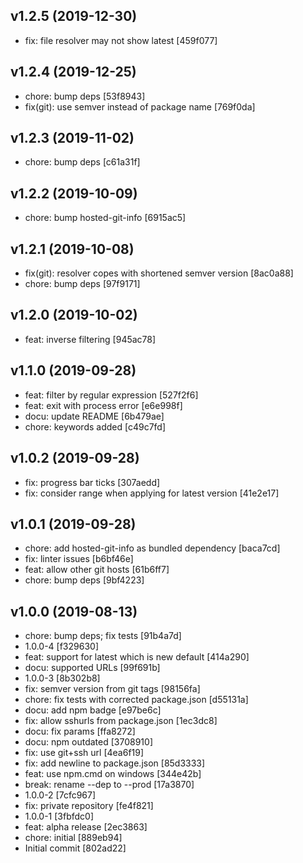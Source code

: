 
## v1.2.5 (2019-12-30)

- fix: file resolver may not show latest [459f077]

## v1.2.4 (2019-12-25)

- chore: bump deps [53f8943]
- fix(git): use semver instead of package name [769f0da]

## v1.2.3 (2019-11-02)

- chore: bump deps [c61a31f]

## v1.2.2 (2019-10-09)

- chore: bump hosted-git-info [6915ac5]

## v1.2.1 (2019-10-08)

- fix(git): resolver copes with shortened semver version [8ac0a88]
- chore: bump deps [97f9171]

## v1.2.0 (2019-10-02)

- feat: inverse filtering [945ac78]

## v1.1.0 (2019-09-28)

- feat: filter by regular expression [527f2f6]
- feat: exit with process error [e6e998f]
- docu: update README [6b479ae]
- chore: keywords added [c49c7fd]

## v1.0.2 (2019-09-28)

- fix: progress bar ticks [307aedd]
- fix: consider range when applying for latest version [41e2e17]

## v1.0.1 (2019-09-28)

- chore: add hosted-git-info as bundled dependency [baca7cd]
- fix: linter issues [b6bf46e]
- feat: allow other git hosts [61b6ff7]
- chore: bump deps [9bf4223]

## v1.0.0 (2019-08-13)

- chore: bump deps; fix tests [91b4a7d]
- 1.0.0-4 [f329630]
- feat: support for latest which is new default [414a290]
- docu: supported URLs [99f691b]
- 1.0.0-3 [8b302b8]
- fix: semver version from git tags [98156fa]
- chore: fix tests with corrected package.json [d55131a]
- docu: add npm badge [e97be6c]
- fix: allow sshurls from package.json [1ec3dc8]
- docu: fix params [ffa8272]
- docu: npm outdated [3708910]
- fix: use git+ssh url [4ea6f19]
- fix: add newline to package.json [85d3333]
- feat: use npm.cmd on windows [344e42b]
- break: rename --dep to --prod [17a3870]
- 1.0.0-2 [7cfc967]
- fix: private repository [fe4f821]
- 1.0.0-1 [3fbfdc0]
- feat: alpha release [2ec3863]
- chore: initial [889eb94]
- Initial commit [802ad22]

